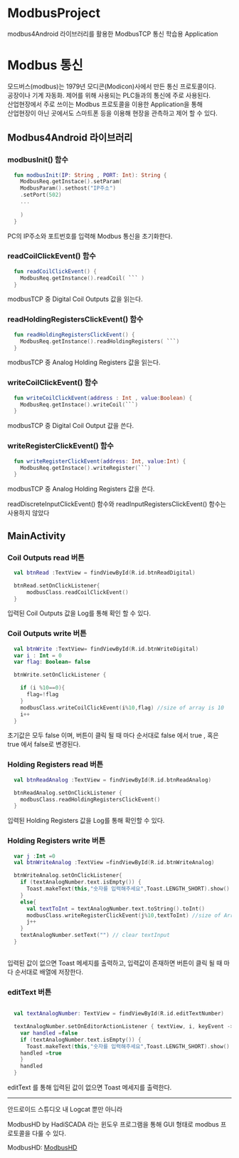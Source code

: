 # ModbusProject
modbus4Android 라이브러리를 활용한 ModbusTCP 통신 학습용 Application

#  Modbus 통신

모드버스(modbus)는 1979년 모디콘(Modicon)사에서 만든 통신 프로토콜이다. \
공장이나 기계 자동화. 제어를 위해 사용되는 PLC들과의 통신에 주로 사용된다. \
산업현장에서 주로 쓰이는 Modbus 프로토콜을 이용한 Application을 통해 \
산업현장이 아닌 곳에서도 스마트폰 등을 이용해 현장을 관측하고 제어 할 수 있다.

## Modbus4Android 라이브러리
### modbusInit() 함수
```Kotlin
  fun modbusInit(IP: String , PORT: Int): String {
    ModbusReq.getInstace().setParam(
    ModbusParam().sethost("IP주소")
    .setPort(502)
    ...
 
    )    
  }
```  
PC의 IP주소와 포트번호를 입력해 Modbus 통신을 초기화한다.

### readCoilClickEvent() 함수

```Kotlin
  fun readCoilClickEvent() {
    ModbusReq.getInstance().readCoil( ``` )
  }

```
modbusTCP 중 Digital Coil Outputs 값을 읽는다.

### readHoldingRegistersClickEvent() 함수
```Kotlin
  fun readHoldingRegistersClickEvent() {
    ModbusReq.getInstance().readHoldingRegisters( ```)
  }
  ```
modbusTCP 중 Analog Holding Registers 값을 읽는다.

### writeCoilClickEvent() 함수
```Kotlin
  fun writeCoilClickEvent(address : Int , value:Boolean) {
    ModbusReq.getInstace().writeCoil(```)
  }
```

modbusTCP 중 Digital Coil Output 값을 쓴다.

### writeRegisterClickEvent() 함수
```Kotlin
  fun writeRegisterClickEvent(address: Int, value:Int) {
    ModbusReq.getInstace().writeRegister(```)
  }
```

modbusTCP 중 Analog Holding Registers 값을 쓴다.

readDiscreteInputClickEvent() 함수와 readInputRegistersClickEvent() 함수는 사용하지 않았다

## MainActivity

### Coil Outputs read 버튼
```Kotlin
  val btnRead :TextView = findViewById(R.id.btnReadDigital)

  btnRead.setOnClickListener{
      modbusClass.readCoilClickEvent()
  }
```
입력된 Coil Outputs 값을 Log를 통해 확인 할 수 있다.
### Coil Outputs write 버튼
```Kotlin
  val btnWrite :TextView= findViewById(R.id.btnWriteDigital)
  var i : Int = 0
  var flag: Boolean= false

  btnWrite.setOnClickListener {

    if (i %10==0){
      flag=!flag
    }
    modbusClass.writeCoilClickEvent(i%10,flag) //size of array is 10
    i++
  }
```  
초기값은 모두 false 이며, 버튼이 클릭 될 때 마다 순서대로 false 에서 true , 혹은 true 에서 false로 변경된다.

### Holding Registers read 버튼  
```Kotlin
  val btnReadAnalog :TextView = findViewById(R.id.btnReadAnalog)

  btnReadAnalog.setOnClickListener {
    modbusClass.readHoldingRegistersClickEvent()
  }

```
입력된 Holding Registers 값을 Log를 통해 확인할 수 있다.
### Holding Registers write 버튼
```Kotlin
  var j :Int =0
  val btnWriteAnalog :TextView =findViewById(R.id.btnWriteAnalog)

  btnWriteAnalog.setOnClickListener{
    if (textAnalogNumber.text.isEmpty()) {
      Toast.makeText(this,"숫자를 입력해주세요",Toast.LENGTH_SHORT).show()
    }
    else{
      val textToInt = textAnalogNumber.text.toString().toInt()
      modbusClass.writeRegisterClickEvent(j%10,textToInt) //size of Array is 10
      j++
    }
    textAnalogNumber.setText("") // clear textInput
  }
  
```
입력된 값이 없으면 Toast 메세지를 출력하고, 
입력값이 존재하면 버튼이 클릭 될 때 마다 순서대로 배열에 저장한다.

### editText 버튼
```Kotlin

  val textAnalogNumber: TextView = findViewById(R.id.editTextNumber)

  textAnalogNumber.setOnEditorActionListener { textView, i, keyEvent ->
    var handled =false
    if (textAnalogNumber.text.isEmpty()) {
      Toast.makeText(this,"숫자를 입력해주세요",Toast.LENGTH_SHORT).show()
    handled =true
    }
    handled
  }
```   
editText 를 통해 입력된 값이 없으면 Toast 메세지를 출력한다.   
      
***

안드로이드 스튜디오 내 Logcat 뿐만 아니라

ModbusHD by HadiSCADA 라는 윈도우 프로그램을 통해
GUI 형태로 modbus 프로토콜을 다룰 수 있다.

ModbusHD: [ModbusHD](https://github.com/hadiscada/modbushd)
